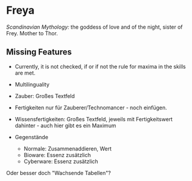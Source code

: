 Freya
=====

*Scandinavian Mythology:* the goddess of love and of the night, sister of Frey. Mother to Thor.



Missing Features
----------------

* Currently, it is not checked, if or if not the rule for maxima in the skills are met.
* Multilinguality

* Zauber: Großes Textfeld
* Fertigkeiten nur für Zauberer/Technomancer - noch einfügen.
* Wissensfertigkeiten: Großes Textfeld, jeweils mit Fertigkeitswert dahinter - auch hier gibt es ein Maximum
* Gegenstände
  * Normale: Zusammenaddieren, Wert
  * Bioware: Essenz zusätzlich
  * Cyberware: Essenz zusätzlich
  
Oder besser doch "Wachsende Tabellen"?